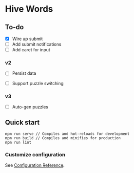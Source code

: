 # Hive Words

## To-do

- [x] Wire up submit
- [ ] Add submit notifications
- [ ] Add caret for input

### v2

- [ ] Persist data
- [ ] Support puzzle switching


### v3

- [ ] Auto-gen puzzles


## Quick start

```
npm run serve // Compiles and hot-reloads for development
npm run build // Compiles and minifies for production
npm run lint
```

### Customize configuration
See [Configuration Reference](https://cli.vuejs.org/config/).
